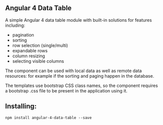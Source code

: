 ## Angular 4 Data Table

A simple Angular 4 data table module with built-in solutions for features including:

* pagination
* sorting
* row selection (single/multi)
* expandable rows
* column resizing
* selecting visible columns

The component can be used with local data as well as remote data resources: for example if the sorting and paging happen in the database.

The templates use bootstrap CSS class names, so the component requires a bootstrap .css file to be present in the application using it.

## Installing:
`npm install angular-4-data-table --save`

